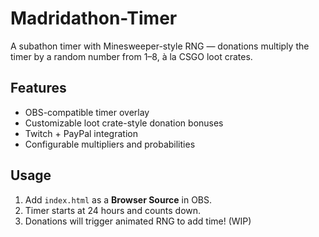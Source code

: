 # Madridathon-Timer

A subathon timer with Minesweeper-style RNG — donations multiply the timer by a random number from 1–8, à la CSGO loot crates.

## Features
- OBS-compatible timer overlay
- Customizable loot crate-style donation bonuses
- Twitch + PayPal integration
- Configurable multipliers and probabilities

## Usage
1. Add `index.html` as a **Browser Source** in OBS.
2. Timer starts at 24 hours and counts down.
3. Donations will trigger animated RNG to add time! (WIP)
